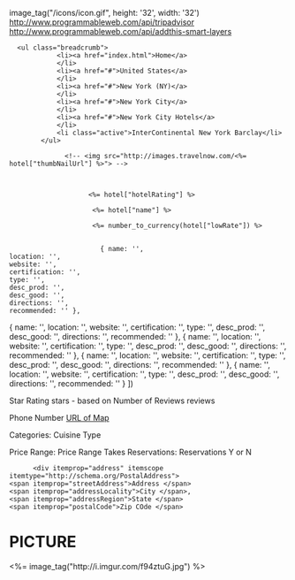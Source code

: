 image_tag("/icons/icon.gif", height: '32', width: '32')
http://www.programmableweb.com/api/tripadvisor
http://www.programmableweb.com/api/addthis-smart-layers

      <ul class="breadcrumb">
                <li><a href="index.html">Home</a>
                </li>
                <li><a href="#">United States</a>
                </li>
                <li><a href="#">New York (NY)</a>
                </li>
                <li><a href="#">New York City</a>
                </li>
                <li><a href="#">New York City Hotels</a>
                </li>
                <li class="active">InterContinental New York Barclay</li>
            </ul>

                  <!-- <img src="http://images.travelnow.com/<%= hotel["thumbNailUrl"] %>"> -->

                      

                        <%= hotel["hotelRating"] %>

                         <%= hotel["name"] %>

                         <%= number_to_currency(hotel["lowRate"]) %>


                           { name: '',
    location: '',
    website: '',
    certification: '',
    type: '',
    desc_prod: '',
    desc_good: '',
    directions: '',
    recommended: '' },
  { name: '',
    location: '',
    website: '',
    certification: '',
    type: '',
    desc_prod: '',
    desc_good: '',
    directions: '',
    recommended: '' },
  { name: '',
    location: '',
    website: '',
    certification: '',
    type: '',
    desc_prod: '',
    desc_good: '',
    directions: '',
    recommended: '' },
  { name: '',
    location: '',
    website: '',
    certification: '',
    type: '',
    desc_prod: '',
    desc_good: '',
    directions: '',
    recommended: '' },
  { name: '',
    location: '',
    website: '',
    certification: '',
    type: '',
    desc_prod: '',
    desc_good: '',
    directions: '',
    recommended: '' }
])



   <div itemprop="aggregateRating" itemscope itemtype="http://schema.org/AggregateRating">
     <span itemprop="ratingValue">Star Rating </span> stars - 
     based on <span itemprop="reviewCount">Number of Reviews</span> reviews
   </div>


   <span itemprop="telephone">Phone Number</span>
   <a href="https://www.google.com/maps/place/Hilton+San+Francisco+Financial+District/@37.793672,-122.396319,15z/data=!4m2!3m1!1s0x0000000000000000:0xa49802f84f7ddb35" itemprop="maps">URL of Map</a> 

   Categories:    <span itemprop="servesCuisine">
   Cuisine Type   </span>

   Price Range: <span itemprop="priceRange">Price Range</span>
   Takes Reservations: Reservations Y or N
  </div>
         

          <div itemprop="address" itemscope itemtype="http://schema.org/PostalAddress">
    <span itemprop="streetAddress">Address </span>
    <span itemprop="addressLocality">City </span>,
    <span itemprop="addressRegion">State </span>
    <span itemprop="postalCode">Zip COde </span>
 </div>

<h1>PICTURE</h1>
      <%= image_tag("http://i.imgur.com/f94ztuG.jpg") %>
